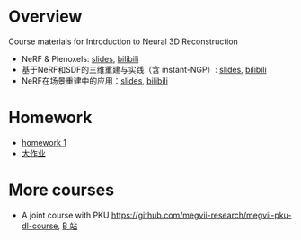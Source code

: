 # Overview
Course materials for Introduction to Neural 3D Reconstruction
* NeRF & Plenoxels: [slides](https://github.com/megvii-research/introduction-neural-3d-reconstruction/blob/8037dc530541cc4bdccec1ae2783e0100c02eeb9/cv-master-nerual-3d-lecture-1.pdf), [bilibili](https://www.bilibili.com/video/BV1Jt4y1x7PJ)
* 基于NeRF和SDF的三维重建与实践（含 instant-NGP）: [slides](https://github.com/megvii-research/introduction-neural-3d-reconstruction/blob/8037dc530541cc4bdccec1ae2783e0100c02eeb9/cv-master-neural-3d-lecture-2.pdf), [bilibili](https://www.bilibili.com/video/BV1Jt4y1x7PJ?p=2)
* NeRF在场景重建中的应用：[slides](), [bilibili](https://www.bilibili.com/video/BV1Jt4y1x7PJ?p=3)

# Homework
* [homework 1](https://github.com/megvii-research/introduction-neural-3d-reconstruction/blob/main/homework_1.md)
* [大作业](https://github.com/megvii-research/cv-master-ex)

# More courses
* A joint course with PKU https://github.com/megvii-research/megvii-pku-dl-course, [B 站](https://www.bilibili.com/video/BV1E7411t7ay)
